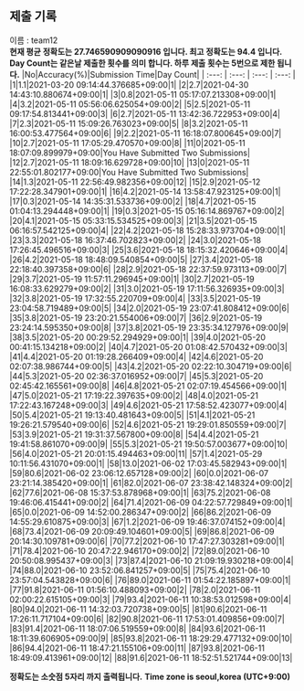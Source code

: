 


  
## 제출 기록  
이름 : team12  
**현재 평균 정확도는 27.746590909090916 입니다. 최고 정확도는 94.4 입니다.**  
**Day Count는 같은날 제출한 횟수를 의미 합니다. 하루 제출 횟수는 5번으로 제한 됩니다.**
|No|Accuracy(%)|Submission Time|Day Count|
| :---: | :---: | :---: | :---: |
|1|1.1|2021-03-20 09:14:44.376685+09:00|1|
|2|2.7|2021-04-30 14:43:10.880674+09:00|1|
|3|0.8|2021-05-11 05:17:07.213308+09:00|1|
|4|3.2|2021-05-11 05:56:06.625054+09:00|2|
|5|2.5|2021-05-11 09:17:54.813441+09:00|3|
|6|2.7|2021-05-11 13:42:36.722953+09:00|4|
|7|2.3|2021-05-11 15:09:26.763023+09:00|5|
|8|3.2|2021-05-11 16:00:53.477564+09:00|6|
|9|2.2|2021-05-11 16:18:07.800645+09:00|7|
|10|2.7|2021-05-11 17:05:29.470570+09:00|8|
|11|0|2021-05-11 18:07:09.899979+09:00|You Have Submitted Two Submissions|
|12|2.7|2021-05-11 18:09:16.629728+09:00|10|
|13|0|2021-05-11 22:55:01.802177+09:00|You Have Submitted Two Submissions|
|14|1.3|2021-05-11 22:56:49.982356+09:00|12|
|15|2.9|2021-05-12 17:22:28.347901+09:00|1|
|16|4.2|2021-05-14 13:58:47.923125+09:00|1|
|17|0.3|2021-05-14 14:35:31.533736+09:00|2|
|18|4.7|2021-05-15 01:04:13.294448+09:00|1|
|19|0.3|2021-05-15 05:16:14.869767+09:00|2|
|20|4.1|2021-05-15 05:33:15.534525+09:00|3|
|21|3.5|2021-05-15 06:16:57.542125+09:00|4|
|22|4.2|2021-05-18 15:28:33.973704+09:00|1|
|23|3.3|2021-05-18 16:37:46.702823+09:00|2|
|24|3.0|2021-05-18 17:26:45.496516+09:00|3|
|25|3.6|2021-05-18 18:15:32.420646+09:00|4|
|26|4.2|2021-05-18 18:48:09.540854+09:00|5|
|27|3.4|2021-05-18 22:18:40.397358+09:00|6|
|28|2.9|2021-05-18 22:37:59.973113+09:00|7|
|29|3.7|2021-05-19 11:57:11.296945+09:00|1|
|30|2.7|2021-05-19 16:08:33.629279+09:00|2|
|31|3.0|2021-05-19 17:11:56.326935+09:00|3|
|32|3.8|2021-05-19 17:32:55.220709+09:00|4|
|33|3.5|2021-05-19 23:04:58.719489+09:00|5|
|34|2.0|2021-05-19 23:07:41.808412+09:00|6|
|35|3.8|2021-05-19 23:20:21.554006+09:00|7|
|36|2.9|2021-05-19 23:24:14.595350+09:00|8|
|37|3.8|2021-05-19 23:35:34.127976+09:00|9|
|38|3.5|2021-05-20 00:29:52.294929+09:00|1|
|39|4.0|2021-05-20 00:41:15.134218+09:00|2|
|40|4.7|2021-05-20 01:08:42.570432+09:00|3|
|41|4.4|2021-05-20 01:19:28.266409+09:00|4|
|42|4.6|2021-05-20 02:07:38.986744+09:00|5|
|43|4.2|2021-05-20 02:22:10.304719+09:00|6|
|44|5.3|2021-05-20 02:36:37.016952+09:00|7|
|45|5.3|2021-05-20 02:45:42.165561+09:00|8|
|46|4.8|2021-05-21 02:07:19.454566+09:00|1|
|47|5.0|2021-05-21 17:19:22.397635+09:00|2|
|48|4.0|2021-05-21 17:22:43.167248+09:00|3|
|49|4.6|2021-05-21 17:58:52.423077+09:00|4|
|50|5.4|2021-05-21 19:13:40.481643+09:00|5|
|51|4.1|2021-05-21 19:26:21.579540+09:00|6|
|52|4.6|2021-05-21 19:29:01.850559+09:00|7|
|53|3.9|2021-05-21 19:31:37.567800+09:00|8|
|54|4.4|2021-05-21 19:41:58.861070+09:00|9|
|55|5.3|2021-05-21 19:50:57.003677+09:00|10|
|56|4.0|2021-05-21 20:01:15.494463+09:00|11|
|57|1.4|2021-05-29 10:11:56.431070+09:00|1|
|58|13.0|2021-06-02 17:03:45.582943+09:00|1|
|59|80.6|2021-06-02 23:06:12.657128+09:00|2|
|60|0.0|2021-06-07 23:21:14.385420+09:00|1|
|61|82.0|2021-06-07 23:38:42.148324+09:00|2|
|62|77.6|2021-06-08 15:37:53.878968+09:00|1|
|63|75.2|2021-06-08 19:46:06.415441+09:00|2|
|64|71.4|2021-06-09 04:22:57.729849+09:00|1|
|65|0.0|2021-06-09 14:52:00.286347+09:00|2|
|66|86.2|2021-06-09 14:55:29.610875+09:00|3|
|67|1.2|2021-06-09 19:46:37.074152+09:00|4|
|68|73.4|2021-06-09 20:09:49.104601+09:00|5|
|69|86.8|2021-06-09 20:14:30.109781+09:00|6|
|70|77.2|2021-06-10 17:47:27.303281+09:00|1|
|71|78.4|2021-06-10 20:47:22.946170+09:00|2|
|72|89.0|2021-06-10 20:50:08.995437+09:00|3|
|73|87.4|2021-06-10 21:09:19.930218+09:00|4|
|74|88.0|2021-06-10 23:52:06.841257+09:00|5|
|75|75.4|2021-06-10 23:57:04.543828+09:00|6|
|76|89.0|2021-06-11 01:54:22.185897+09:00|1|
|77|91.8|2021-06-11 01:56:10.488093+09:00|2|
|78|2.0|2021-06-11 02:00:22.615105+09:00|3|
|79|93.4|2021-06-11 10:38:53.012598+09:00|4|
|80|94.0|2021-06-11 14:32:03.720738+09:00|5|
|81|90.6|2021-06-11 17:26:11.717104+09:00|6|
|82|90.8|2021-06-11 17:53:01.409856+09:00|7|
|83|91.4|2021-06-11 18:07:06.519559+09:00|8|
|84|93.6|2021-06-11 18:11:39.606905+09:00|9|
|85|93.8|2021-06-11 18:29:29.477132+09:00|10|
|86|94.4|2021-06-11 18:47:21.155106+09:00|11|
|87|93.8|2021-06-11 18:49:09.413961+09:00|12|
|88|91.6|2021-06-11 18:52:51.521744+09:00|13|


**정확도는 소숫점 5자리 까지 출력됩니다.**
**Time zone is seoul,korea (UTC+9:00)**
